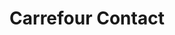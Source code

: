 ---
title: "Carrefour Contact"
url: /chateauneuf-sur-charente/carrefour-contact/
shop: Supermarkt
---